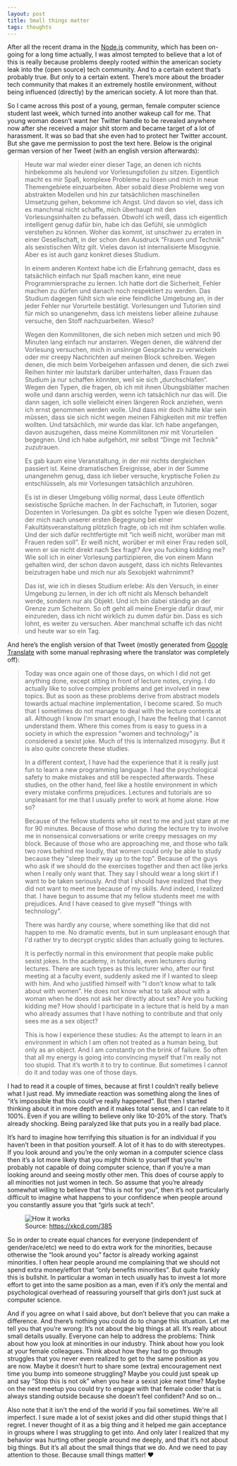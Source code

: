 ```yaml
---
layout: post
title: Small things matter
tags: thoughts
---
```


After all the recent drama in the [Node.js](https://nodejs.org) community, which has been on-going for a long time actually, I was almost tempted to believe that a lot of this is really because problems deeply rooted within the american society leak into the (open source) tech community. And to a certain extent that’s probably true. But only to a certain extent. There’s more about the broader tech community that makes it an extremely hostile environment, without being influenced (directly) by the american society. A lot more than that.

So I came across this post of a young, german, female computer science student last week, which turned into another wakeup call for me. That young woman doesn’t want her Twitter handle to be revealed anywhere now after she received a major shit storm and became target of a lot of harassment. It was so bad that she even had to protect her Twitter account. But she gave me permission to post the text here. Below is the original german version of her Tweet (with an english version afterwards):

> Heute war mal wieder einer dieser Tage, an denen ich nichts hinbekomme als heulend vor Vorlesungsfolien zu sitzen. Eigentlich macht es mir Spaß, komplexe Probleme zu lösen und mich in neue Themengebiete einzuarbeiten. Aber sobald diese Probleme weg von abstrakten Modellen und hin zur tatsächlichen maschinellen Umsetzung gehen, bekomme ich Angst. Und davon so viel, dass ich es manchmal nicht schaffe, mich überhaupt mit den Vorlesungsinhalten zu befassen. Obwohl ich weiß, dass ich eigentlich intelligent genug dafür bin, habe ich das Gefühl, sie unmöglich verstehen zu können. Woher das kommt, ist unschwer zu erraten in einer Gesellschaft, in der schon den Ausdruck “Frauen und Technik” als sexistischen Witz gilt. Vieles davon ist internalisierte Misogynie. Aber es ist auch ganz konkret dieses Studium.
>
> In einem anderen Kontext habe ich die Erfahrung gemacht, dass es tatsächlich einfach nur Spaß machen kann, eine neue Programmiersprache zu lernen. Ich hatte dort die Sicherheit, Fehler machen zu dürfen und danach noch respektiert zu werden. Das Studium dagegen fühlt sich wie eine feindliche Umgebung an, in der jeder Fehler nur Vorurteile bestätigt. Vorlesungen und Tutorien sind für mich so unangenehm, dass ich meistens lieber alleine zuhause versuche, den Stoff nachzuarbeiten. Wieso?
>
> Wegen den Kommilitonen, die sich neben mich setzen und mich 90 Minuten lang einfach nur anstarren. Wegen denen, die während der Vorlesung versuchen, mich in unsinnige Gespräche zu verwickeln oder mir creepy Nachrichten auf meinen Block schreiben. Wegen denen, die mich beim Vorbeigehen anfassen und denen, die sich zwei Reihen hinter mir lautstark darüber unterhalten, dass Frauen das Studium ja nur schaffen könnten, weil sie sich „durchschlafen“. Wegen den Typen, die fragen, ob ich mit ihnen Übungsblätter machen wolle und dann arschig werden, wenn ich tatsächlich nur das will. Die dann sagen, ich solle vielleicht einen längeren Rock anziehen, wenn ich ernst genommen werden wolle. Und dass mir doch hätte klar sein müssen, dass sie sich nicht wegen meinen Fähigkeiten mit mir treffen wollten. Und tatsächlich, mir wurde das klar. Ich habe angefangen, davon auszugehen, dass meine Kommilitonen mir mit Vorurteilen begegnen. Und ich habe aufgehört, mir selbst “Dinge mit Technik” zuzutrauen.
>
> Es gab kaum eine Veranstaltung, in der mir nichts dergleichen passiert ist. Keine dramatischen Ereignisse, aber in der Summe unangenehm genug, dass ich lieber versuche, kryptische Folien zu entschlüsseln, als mir Vorlesungen tatsächlich anzuhören.
>
> Es ist in dieser Umgebung völlig normal, dass Leute öffentlich sexistische Sprüche machen. In der Fachschaft, in Tutorien, sogar Dozenten in Vorlesungen. Da gibt es solche Typen wie diesen Dozent, der mich nach unserer ersten Begegnung bei einer Fakultätsveranstaltung plötzlich fragte, ob ich mit ihm schlafen wolle. Und der sich dafür rechtfertigte mit “ich weiß nicht, worüber man mit Frauen reden soll”. Er weiß nicht, worüber er mit einer Frau reden soll, wenn er sie nicht direkt nach Sex fragt? Are you fucking kidding me? Wie soll ich in einer Vorlesung partizipieren, die von einem Mann gehalten wird, der schon davon ausgeht, dass ich nichts Relevantes beizutragen habe und mich nur als Sexobjekt wahrnimmt?
>
> Das ist, wie ich in dieses Studium erlebe: Als den Versuch, in einer Umgebung zu lernen, in der ich oft nicht als Mensch behandelt werde, sondern nur als Objekt. Und ich bin dabei ständig an der Grenze zum Scheitern. So oft geht all meine Energie dafür drauf, mir einzureden, dass ich nicht wirklich zu dumm dafür bin. Dass es sich lohnt, es weiter zu versuchen. Aber manchmal schaffe ich das nicht und heute war so ein Tag.

And here’s the english version of that Tweet (mostly generated from [Google Translate](https://translate.google.com) with some manual rephrasing where the translator was completely off):

> Today was once again one of those days, on which I did not get anything done, except sitting in front of lecture notes, crying. I do actually like to solve complex problems and get involved in new topics. But as soon as these problems derive from abstract models towards actual machine implementation, I become scared. So much that I sometimes do not manage to deal with the lecture contents at all. Although I know I'm smart enough, I have the feeling that I cannot understand them. Where this comes from is easy to guess in a society in which the expression "women and technology" is considered a sexist joke. Much of this is internalized misogyny. But it is also quite concrete these studies.
>
> In a different context, I have had the experience that it is really just fun to learn a new programming language. I had the psychological safety to make mistakes and still be respected afterwards. These studies, on the other hand, feel like a hostile environment in which every mistake confirms prejudices. Lectures and tutorials are so unpleasant for me that I usually prefer to work at home alone. How so?
>
> Because of the fellow students who sit next to me and just stare at me for 90 minutes. Because of those who during the lecture try to involve me in nonsensical conversations or write creepy messages on my block. Because of those who are approaching me, and those who talk two rows behind me loudly, that women could only be able to study because they "sleep their way up to the top". Because of the guys who ask if we should do the exercises together and then act like jerks when I really only want that. They say I should wear a long skirt if I want to be taken seriously. And that I should have realized that they did not want to meet me because of my skills. And indeed, I realized that. I have begun to assume that my fellow students meet me with prejudices. And I have ceased to give myself "things with technology".
>
> There was hardly any course, where something like that did not happen to me. No dramatic events, but in sum unpleasant enough that I'd rather try to decrypt cryptic slides than actually going to lectures.
>
> It is perfectly normal in this environment that people make public sexist jokes. In the academy, in tutorials, even lecturers during lectures. There are such types as this lecturer who, after our first meeting at a faculty event, suddenly asked me if I wanted to sleep with him. And who justified himself with "I don’t know what to talk about with women”. He does not know what to talk about with a woman when he does not ask her directly about sex? Are you fucking kidding me? How should I participate in a lecture that is held by a man who already assumes that I have nothing to contribute and that only sees me as a sex object?
>
> This is how I experience these studies: As the attempt to learn in an environment in which I am often not treated as a human being, but only as an object. And I am constantly on the brink of failure. So often that all my energy is going into convincing myself that I'm really not too stupid. That it’s worth it to try to continue. But sometimes I cannot do it and today was one of those days.

I had to read it a couple of times, because at first I couldn’t really believe what I just read. My immediate reaction was something along the lines of “it’s impossible that this could’ve really happened”. But then I started thinking about it in more depth and it makes total sense, and I can relate to it 100%. Even if you are willing to believe only like 10-20% of the story. That’s already shocking. Being paralyzed like that puts you in a really bad place.

It’s hard to imagine how terrifying this situation is for an individual if you haven’t been in that position yourself. A lot of it has to do with stereotypes. If you look around and you’re the only woman in a computer science class then it’s a lot more likely that you might think to yourself that you’re probably not capable of doing computer science, than if you’re a man looking around and seeing mostly other men. This does of course apply to all minorities not just women in tech. So assume that you’re already somewhat willing to believe that “this is not for you”, then it’s not particularly difficult to imagine what happens to your confidence when people around you constantly assure you that “girls suck at tech”.

<figure>
  <img src="https://imgs.xkcd.com/comics/how_it_works.png" alt="How it works" title="How it works">
  <figcaption>Source: <a href="https://xkcd.com/385">https://xkcd.com/385</a></figcaption>
</figure>

So in order to create equal chances for everyone (independent of gender/race/etc) we need to do extra work for the minorities, because otherwise the “look around you” factor is already working against minorities. I often hear people around me complaining that we should not spend extra money/effort that “only benefits minorities”. But quite frankly this is bullshit. In particular a woman in tech usually has to invest a lot more effort to get into the same position as a man, even if it’s _only_ the mental and psychological overhead of reassuring yourself that girls don’t just suck at computer science.

And if you agree on what I said above, but don’t believe that you can make a difference. And there’s nothing you could do to change this situation. Let me tell you that you’re wrong: It’s not about the big things at all. It’s really about small details usually. Everyone can help to address the problems: Think about how you look at minorities in our industry. Think about how you look at your female colleagues. Think about how they had to go through struggles that you never even realized to get to the same position as you are now. Maybe it doesn’t hurt to share some (extra) encouragement next time you bump into someone struggling? Maybe you could just speak up and say “Stop this is not ok” when you hear a sexist joke next time? Maybe on the next meetup you could try to engage with that female coder that is always standing outside because she doesn’t feel confident? And so on...

Also note that it isn't the end of the world if you fail sometimes. We're all imperfect. I sure made a lot of sexist jokes and did other stupid things that I regret. I never thought of it as a big thing and it helped me gain acceptance in groups where I was struggling to get into. And only later I realized that my behavior was hurting other people around me deeply, and that it’s not about big things. But it’s all about the small things that we do. And we need to pay attention to those. Because small things matter! ❤️
